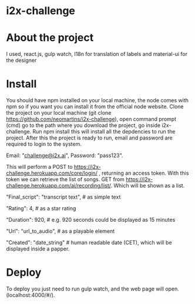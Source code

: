 # i2x-challenge

# About the project

I used, react.js, gulp watch, I18n for translation of labels and material-ui for the designer

# Install

You should have npm installed on your local machine, the node comes with npm so if you want you can install it from the official node website.
Clone the project on your local machine (git clone https://github.com/neomartins/i2x-challenge), open command prompt (cmd) go to the path where you download the project, go inside i2x-challenge. Run npm install this will install all the depdencies to run the project.
After this the project is ready to run, email and password are required to login to the system.

Email: "challenge@i2x.ai",
Password: "pass123".

This will perform a POST to https://i2x-challenge.herokuapp.com/core/login/ , returning an access token. With this token we can retrieve the list of songs. GET from https://i2x-challenge.herokuapp.com/ai/recording/list/. 
Which will be shown as a list.

"Final_script": "transcript text", # as simple text

 "Rating": 4, # as a star rating
 
 "Duration": 920, # e.g. 920 seconds could be displayed as 15 minutes
 
 "Url": "url_to_audio", # as a playable element
 
 "Created": "date_string" # human readable date (CET), which will be displayed inside a papper.
 

# Deploy 

To deploy you just need to run gulp watch, and the web page will open. (localhost:4000/#/).
